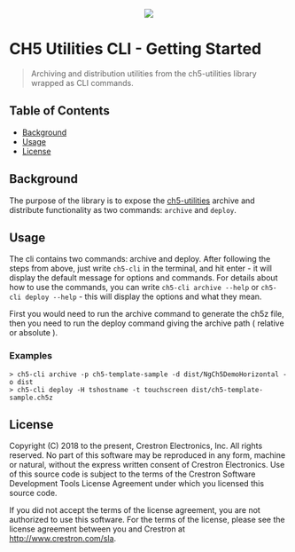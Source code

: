 <p align="center">
  <img src="https://kenticoprod.azureedge.net/kenticoblob/crestron/media/crestron/generalsiteimages/crestron-logo.png">
</p>
 
# CH5 Utilities CLI - Getting Started

> Archiving and distribution utilities from the ch5-utilities library wrapped as CLI commands.

## Table of Contents

- [Background](#background)
- [Usage](#usage)
- [License](#license)

## Background

The purpose of the library is to expose the [ch5-utilities](https://www.npmjs.com/package/@crestron/ch5-utilities) archive and distribute functionality as two commands: `archive` and `deploy`.

## Usage

The cli contains two commands: archive and deploy. After following the steps from above, just write `ch5-cli` in the terminal, and hit enter - it will display the default message for options and commands.
For details about how to use the commands, you can write `ch5-cli archive --help` or `ch5-cli deploy --help` - this will display the options and what they mean.

First you would need to run the archive command to generate the ch5z file, then you need to run the deploy command giving the archive path ( relative or absolute ).

### Examples

```
> ch5-cli archive -p ch5-template-sample -d dist/NgCh5DemoHorizontal -o dist
> ch5-cli deploy -H tshostname -t touchscreen dist/ch5-template-sample.ch5z
```

## License

Copyright (C) 2018 to the present, Crestron Electronics, Inc.
All rights reserved.
No part of this software may be reproduced in any form, machine
or natural, without the express written consent of Crestron Electronics.
Use of this source code is subject to the terms of the Crestron Software 
Development Tools License Agreement under which you licensed this source code.

If you did not accept the terms of the license agreement,
you are not authorized to use this software. For the terms of the license,
please see the license agreement between you and Crestron at http://www.crestron.com/sla.
